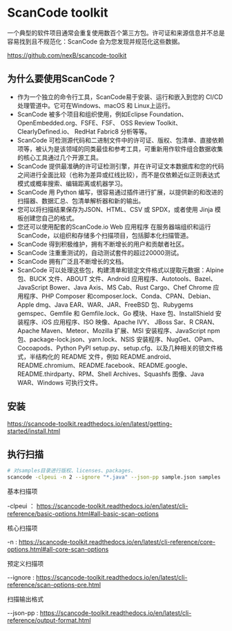 # ScanCode toolkit

一个典型的软件项目通常会重复使用数百个第三方包。许可证和来源信息并不总是容易找到且不规范化：ScanCode 会为您发现并规范化这些数据。

https://github.com/nexB/scancode-toolkit

## 为什么要使用ScanCode？

- 作为一个独立的命令行工具，ScanCode易于安装、运行和嵌入到您的 CI/CD 处理管道中。它可在Windows、macOS 和 Linux上运行。
- ScanCode 被多个项目和组织使用，例如Eclipse Foundation、 OpenEmbedded.org、FSFE、FSF、 OSS Review Toolkit、 ClearlyDefined.io、 RedHat Fabric8 分析等等。
- ScanCode 可检测源代码和二进制文件中的许可证、版权、包清单、直接依赖项等，被认为是该领域的同类最佳和参考工具，可重新用作软件组合数据收集的核心工具通过几个开源工具。
- ScanCode 提供最准确的许可证检测引擎，并在许可证文本数据库和您的代码之间进行全面比较（也称为差异或红线比较），而不是仅依赖近似正则表达式模式或概率搜索、编辑距离或机器学习。
- ScanCode 用 Python 编写，很容易通过插件进行扩展，以提供新的和改进的扫描器、数据汇总、包清单解析器和新的输出。
- 您可以将扫描结果保存为JSON、HTML、CSV 或 SPDX，或者使用 Jinja 模板创建您自己的格式。
- 您还可以使用配套的ScanCode.io Web 应用程序 在服务器端组织和运行 ScanCode，以组织和存储多个扫描项目，包括脚本化扫描管道。
- ScanCode 得到积极维护，拥有不断增长的用户和贡献者社区。
- ScanCode 注重重测试的，自动测试套件的超过20000测试。
- ScanCode 拥有广泛且不断增长的文档。
- ScanCode 可以处理这些包，构建清单和锁定文件格式以提取元数据：Alpine 包、BUCK 文件、ABOUT 文件、Android 应用程序、Autotools、Bazel、JavaScript Bower、Java Axis、MS Cab、Rust Cargo、Chef Chrome 应用程序、PHP Composer 和composer.lock、Conda、CPAN、Debian、Apple dmg、Java EAR、WAR、JAR、FreeBSD 包、Rubygems gemspec、Gemfile 和 Gemfile.lock、Go 模块、Haxe 包、InstallShield 安装程序、iOS 应用程序、ISO 映像、Apache IVY、 JBoss Sar、R CRAN、Apache Maven、Meteor、Mozilla 扩展、MSI 安装程序、JavaScript npm 包、package-lock.json、yarn.lock、NSIS 安装程序、NugGet、OPam、Cocoapods、Python PyPI setup.py、setup.cfg、以及几种相关的锁文件格式，半结构化的 README 文件，例如 README.android、README.chromium、README.facebook、README.google、README.thirdparty、RPM、Shell Archives、Squashfs 图像、Java WAR、Windows 可执行文件。

## 安装

https://scancode-toolkit.readthedocs.io/en/latest/getting-started/install.html

## 执行扫描

```bash
# 对samples目录进行版权、licenses、packages、
scancode -clpeui -n 2 --ignore "*.java" --json-pp sample.json samples
```

基本扫描项

-clpeui ： https://scancode-toolkit.readthedocs.io/en/latest/cli-reference/basic-options.html#all-basic-scan-options

核心扫描项

-n : https://scancode-toolkit.readthedocs.io/en/latest/cli-reference/core-options.html#all-core-scan-options

预定义扫描项

--ignore : https://scancode-toolkit.readthedocs.io/en/latest/cli-reference/scan-options-pre.html

扫描输出格式

--json-pp : https://scancode-toolkit.readthedocs.io/en/latest/cli-reference/output-format.html
